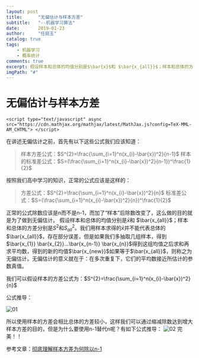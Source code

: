 ```yaml
---
layout: post
title:      "无偏估计与样本方差"
subtitle:   "--机器学习算法"
date:       2019-01-23
author:     "任庭玉"
catalog: true
tags:
    - 机器学习
    - 概率统计
comments: true
excerpt: 假设样本和总体的均值分别是$\bar{x}$和 $\bar{x_{all}}$；样本和总体的方差分别是$S^2$和$S_{all}^2$。我们用样本求得的$\bar{x}$并不能代表总体的$\bar{x_{all}}$，存在部分误差，但是如果我们多抽取几组样本，得到$\bar{x_{1}} \bar{x_{2}}...\bar{x_{n-1}} \bar{x_{n}}$得到这组均值之后求和再求平均数，得到的新的均值$\bar{x_{new}}$如果等于$\bar{x_{all}}$，则称之为无偏估计...
imgPath: "#"
---
```


# 无偏估计与样本方差

```
<script type="text/javascript" async src="https://cdn.mathjax.org/mathjax/latest/MathJax.js?config=TeX-MML-AM_CHTML"> </script>
```

在讲述无偏估计之前，首先有以下这些公式我们应该知道：

> 样本方差公式：$S^{2}=\frac{\sum_{i=1}^n(x_{i}-\bar{x})^2}{n-1}$
  样本的标准差公式：$S=(\frac{\sum_{i=1}^n(x_{i}-\bar{x})^2}{n-1})^\frac{1}{2}$

按照我们高中学习的知识，正常的公式应该是这样的：

> 方差公式：$S^{2}=\frac{\sum_{i=1}^n(x_{i}-\bar{x})^2}{n}$
  标准差公式：$S=(\frac{\sum_{i=1}^n(x_{i}-\bar{x})^2}{n})^\frac{1}{2}$

正常的公式除数应该是n而不是n-1，而加了“样本”后除数改变了，这么做的目的就是为了做到无偏估计。
假设样本和总体的均值分别是$\bar{x}$和 $\bar{x_{all}}$；样本和总体的方差分别是$S^2$和$S_{all}^2$。我们用样本求得的$\bar{x}$并不能代表总体的$\bar{x_{all}}$，存在部分误差，但是如果我们多抽取几组样本，得到$\bar{x_{1}} \bar{x_{2}}...\bar{x_{n-1}} \bar{x_{n}}$得到这组均值之后求和再求平均数，得到的新的均值$\bar{x_{new}}$如果等于$\bar{x_{all}}$，则称之为无偏估计。无偏估计的意义就在于：在多次重复下，它们的平均数接近所估计的参数真值。

我们可以假设样本的方差公式为：$S^{2}=\frac{\sum_{i=1}^n(x_{i}-\bar{x})^2}{n}$

公式推导：

![01](/Users/rentingyu/Desktop/01.gif)

所以使用样本的方差会相比总体的方差较小，这样我们可以通过缩减除数达到增大样本方差的目的，但是为什么要使用n-1替代n呢？有如下公式推导：
![02](/Users/rentingyu/Desktop/02.gif)
完美！！

参考文章：[彻底理解样本方差为何除以n-1][1]


[1]: https://blog.csdn.net/hearthougan/article/details/77859173